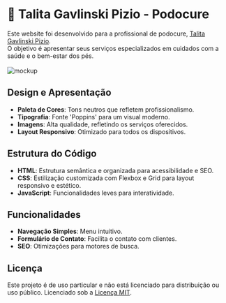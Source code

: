 <h1>👣 Talita Gavlinski Pizio - Podocure</h1>

Este website foi desenvolvido para a profissional de podocure, <a href="https://www.instagram.com/talitapizio.podocure">Talita Gavlinski Pizio</a>.<br> 
O objetivo é apresentar seus serviços especializados em cuidados com a saúde e o bem-estar dos pés.
<br>
<br>
![mockup](https://github.com/user-attachments/assets/d5bc5af2-5f02-44c8-9462-074269d6b41d)

## Design e Apresentação
- **Paleta de Cores**: Tons neutros que refletem profissionalismo.
- **Tipografia**: Fonte 'Poppins' para um visual moderno.
- **Imagens**: Alta qualidade, refletindo os serviços oferecidos.
- **Layout Responsivo**: Otimizado para todos os dispositivos.

## Estrutura do Código
- **HTML**: Estrutura semântica e organizada para acessibilidade e SEO.
- **CSS**: Estilização customizada com Flexbox e Grid para layout responsivo e estético. 
- **JavaScript**: Funcionalidades leves para interatividade.

## Funcionalidades
- **Navegação Simples**: Menu intuitivo.
- **Formulário de Contato**: Facilita o contato com clientes.
- **SEO**: Otimizações para motores de busca.

## Licença
Este projeto é de uso particular e não está licenciado para distribuição ou uso público. Licenciado sob a [Licença MIT](LICENSE).
